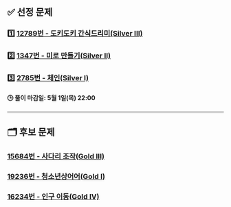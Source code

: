 ## ✅ 선정 문제

### 1️⃣ [12789번 - 도키도키 간식드리미(Silver III)](https://www.acmicpc.net/problem/12789)

### 2️⃣ [1347번 - 미로 만들기(Silver II)](https://www.acmicpc.net/problem/1347)

### 3️⃣ [2785번 - 체인(Silver I)](https://www.acmicpc.net/problem/2785)

#### 🕒 풀이 마감일: 5월 1일(목) 22:00

---

## 🗂️ 후보 문제

### [15684번 - 사다리 조작(Gold III)](https://www.acmicpc.net/problem/15684)

### [19236번 - 청소년상어어(Gold I)](https://www.acmicpc.net/problem/19236)

### [16234번 - 인구 이동(Gold IV)](https://www.acmicpc.net/problem/16234)


